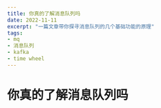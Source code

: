 ```yaml
---
title: 你真的了解消息队列吗
date: 2022-11-11
excerpt: "一篇文章带你探寻消息队列的几个基础功能的原理"
tags:
- mq
- 消息队列
- kafka
- time wheel
---
```

# 你真的了解消息队列吗